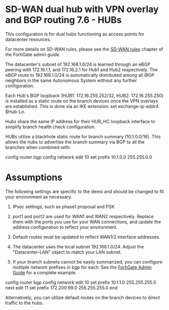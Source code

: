 # SD-WAN dual hub with VPN overlay and BGP routing 7.6 - HUBs

This configuration is for dual hubs functioning as access points for datacenter resources. 

For more details on SD-WAN rules, please see the [SD-WAN rules](https://docs.fortinet.com/document/fortigate/7.6.99/administration-guide/716691/sd-wan-rules) chapter of the FortiGate admin guide. 

The datacenter's subnet of 192.168.1.0/24 is learned through an eBGP peering with 172.16.1.1, and 172.16.2.1 for Hub1 and Hub2 respectively. The eBGP route to 192.168.1.0/24 is automatically distributed among all iBGP neighbors in the same Autonomous System without any further configuration.

Each Hub's BGP loopback (HUB1: 172.16.255.252/32, HUB2: 172.16.255.250) is installed as a static route on the branch devices once the VPN overlays are established. This is done via an IKE extension: set exchange-ip-addr4 $Hub-Lo.

Hubs share the same IP address for their HUB_HC loopback interface to simplify branch health check configuration.

HUBs utilize a blackhole static route for branch summary (10.1.0.0/16). This allows the hubs to advertise the branch summary via BGP to all the branches when combined with:

config router bgp
    config network
        edit 10
            set prefix 10.1.0.0 255.255.0.0
            
            

# Assumptions

The following settings are specific to the demo and should be changed to fit your environment as necessary.

1) IPsec settings, such as phase1 proposal and PSK

2) port1 and port2 are used for WAN1 and WAN2 respectively. Replace them with the ports you use for your WAN connections, and update the address configuration to reflect your environment.

3) Default routes must be updated to reflect WAN1/2 interface addresses.

3) The datacenter uses the local subnet 192.168.1.0/24. Adjust the "Datacenter-LAN" object to match your LAN subnet.

4) If your branch subnets cannot be easily summarized, you can configure multiple network prefixes in bgp for each:
See the [FortiGate Admin Guide](https://docs.fortinet.com/document/fortigate/7.6.99/administration-guide/63589/active-dynamic-bgp-neighbor-triggered-by-advpn-shortcut) for a complete example.


config router bgp
    config network
        edit 10
            set prefix 10.1.1.0 255.255.255.0
        next
        edit 11
            set prefix 172.200.99.0 255.255.255.0
        end
        
Alternatively, you can utilize default routes on the branch devices to direct traffic to the hubs.